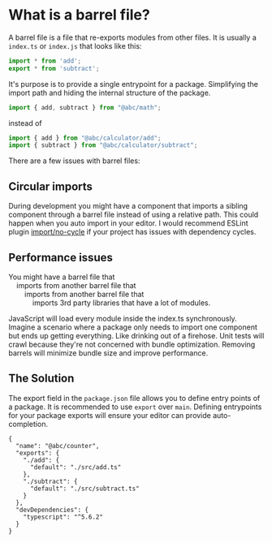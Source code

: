 # What is a barrel file?

A barrel file is a file that re-exports modules from other files. It is usually a `index.ts` or `index.js` that looks like this:

```ts
import * from 'add';
export * from 'subtract';
```

It's purpose is to provide a single entrypoint for a package. Simplifying the import path and hiding the internal structure of the package.

```ts
import { add, subtract } from "@abc/math";
```

instead of

```ts
import { add } from "@abc/calculator/add";
import { subtract } from "@abc/calculator/subtract";
```

There are a few issues with barrel files:

## Circular imports

During development you might have a component that imports a sibling component through a barrel file instead of using a relative path. This could happen when you auto import in your editor. I would recommend ESLint plugin [import/no-cycle](https://github.com/import-js/eslint-plugin-import/blob/main/docs/rules/no-cycle.md) if your project has issues with dependency cycles.

## Performance issues

You might have a barrel file that
<br />&nbsp;&nbsp;&nbsp;&nbsp;imports from another barrel file that
<br />&nbsp;&nbsp;&nbsp;&nbsp;&nbsp;&nbsp;&nbsp;&nbsp;imports from another barrel file that
<br />&nbsp;&nbsp;&nbsp;&nbsp;&nbsp;&nbsp;&nbsp;&nbsp;&nbsp;&nbsp;&nbsp;&nbsp;imports 3rd party libraries that have a lot of modules.

JavaScript will load every module inside the index.ts synchronously. Imagine a scenario where a package only needs to import one component but ends up getting everything. Like drinking out of a firehose. Unit tests will crawl because they're not concerned with bundle optimization. Removing barrels will minimize bundle size and improve performance.

## The Solution

The export field in the `package.json` file allows you to define entry points of a package. It is recommended to use `export` over `main`. Defining entrypoints for your package exports will ensure your editor can provide auto-completion.

```json[package.json]
{
  "name": "@abc/counter",
  "exports": {
    "./add": {
      "default": "./src/add.ts"
    },
    "./subtract": {
      "default": "./src/subtract.ts"
    }
  },
  "devDependencies": {
    "typescript": "^5.6.2"
  }
}
```
